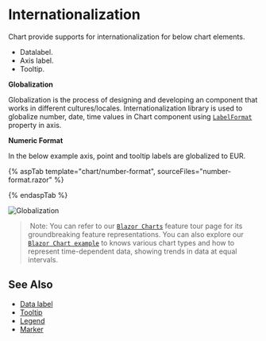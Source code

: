 # Internationalization

Chart provide supports for internationalization for below chart elements.

* Datalabel.
* Axis label.
* Tooltip.

<!-- markdownlint-disable MD036 -->
**Globalization**

Globalization is the process of designing and developing an component that works in different
cultures/locales.  Internationalization  library is used to globalize number, date, time values in
Chart component using [`LabelFormat`](https://help.syncfusion.com/cr/blazor/Syncfusion.Blazor.Charts.ChartAxis.html#Syncfusion_Blazor_Charts_ChartAxis_LabelFormat) property in axis.

**Numeric Format**

In the below example axis, point  and tooltip labels are globalized to EUR.

{% aspTab template="chart/number-format", sourceFiles="number-format.razor" %}

{% endaspTab %}

![Globalization](images/internationalization.png)

> Note: You can refer to our [`Blazor Charts`](https://www.syncfusion.com/blazor-components/blazor-charts) feature tour page for its groundbreaking feature representations. You can also explore our [`Blazor Chart example`](https://blazor.syncfusion.com/demos/chart/line?theme=bootstrap4) to knows various chart types and how to represent time-dependent data, showing trends in data at equal intervals.

## See Also

* [Data label](./data-labels)
* [Tooltip](./tool-tip)
* [Legend](./legend)
* [Marker](./data-markers)